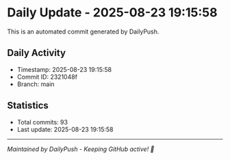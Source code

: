 # Daily Update - 2025-08-23 19:15:58

This is an automated commit generated by DailyPush.

## Daily Activity
- Timestamp: 2025-08-23 19:15:58
- Commit ID: 2321048f
- Branch: main

## Statistics
- Total commits: 93
- Last update: 2025-08-23 19:15:58

---
*Maintained by DailyPush - Keeping GitHub active! 🚀*
